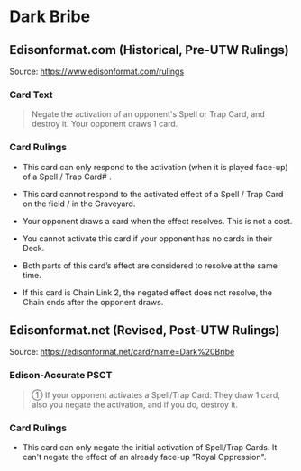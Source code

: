 # Dark Bribe

## Edisonformat.com (Historical, Pre-UTW Rulings)

Source: https://www.edisonformat.com/rulings

### Card Text

> Negate the activation of an opponent's Spell or Trap Card, and destroy it. Your opponent draws 1 card.

### Card Rulings

*   This card can only respond to the activation (when it is played face-up) of a Spell / Trap Card# .

*   This card cannot respond to the activated effect of a Spell / Trap Card on the field / in the Graveyard.
*   Your opponent draws a card when the effect resolves. This is not a cost.
*   You cannot activate this card if your opponent has no cards in their Deck.
*   Both parts of this card’s effect are considered to resolve at the same time.
*   If this card is Chain Link 2, the negated effect does not resolve, the Chain ends after the opponent draws.

## Edisonformat.net (Revised, Post-UTW Rulings)

Source: https://edisonformat.net/card?name=Dark%20Bribe

### Edison-Accurate PSCT

> ① If your opponent activates a Spell/Trap Card:
> They draw 1 card, also you negate the activation, and if you do, destroy it.

### Card Rulings

*   This card can only negate the initial activation of Spell/Trap Cards.
It can't negate the effect of an already face-up "Royal Oppression".
            